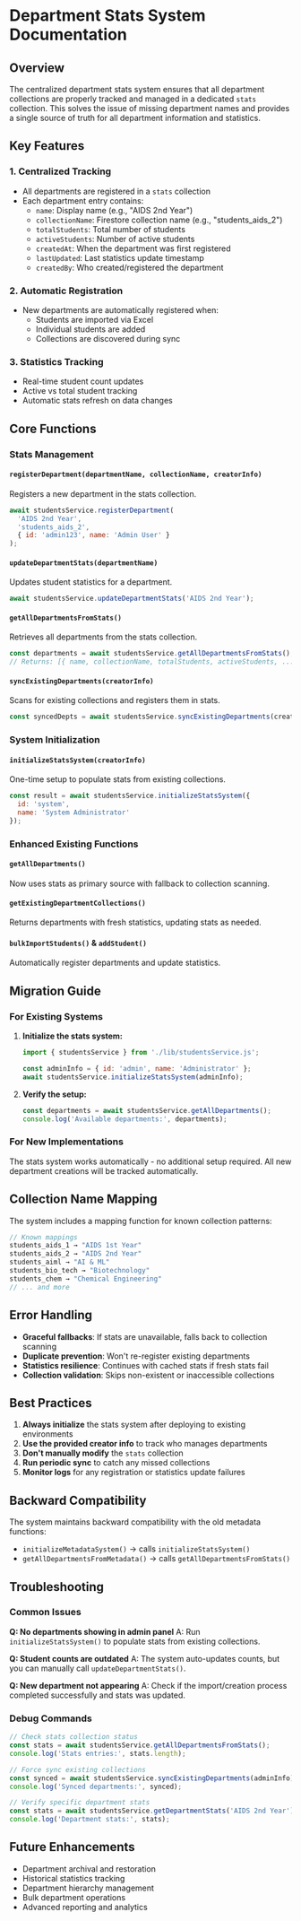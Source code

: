 # Department Stats System Documentation

## Overview

The centralized department stats system ensures that all department collections are properly tracked and managed in a dedicated `stats` collection. This solves the issue of missing department names and provides a single source of truth for all department information and statistics.

## Key Features

### 1. Centralized Tracking
- All departments are registered in a `stats` collection
- Each department entry contains:
  - `name`: Display name (e.g., "AIDS 2nd Year")
  - `collectionName`: Firestore collection name (e.g., "students_aids_2")
  - `totalStudents`: Total number of students
  - `activeStudents`: Number of active students
  - `createdAt`: When the department was first registered
  - `lastUpdated`: Last statistics update timestamp
  - `createdBy`: Who created/registered the department

### 2. Automatic Registration
- New departments are automatically registered when:
  - Students are imported via Excel
  - Individual students are added
  - Collections are discovered during sync

### 3. Statistics Tracking
- Real-time student count updates
- Active vs total student tracking
- Automatic stats refresh on data changes

## Core Functions

### Stats Management

#### `registerDepartment(departmentName, collectionName, creatorInfo)`
Registers a new department in the stats collection.
```javascript
await studentsService.registerDepartment(
  'AIDS 2nd Year',
  'students_aids_2',
  { id: 'admin123', name: 'Admin User' }
);
```

#### `updateDepartmentStats(departmentName)`
Updates student statistics for a department.
```javascript
await studentsService.updateDepartmentStats('AIDS 2nd Year');
```

#### `getAllDepartmentsFromStats()`
Retrieves all departments from the stats collection.
```javascript
const departments = await studentsService.getAllDepartmentsFromStats();
// Returns: [{ name, collectionName, totalStudents, activeStudents, ... }]
```

#### `syncExistingDepartments(creatorInfo)`
Scans for existing collections and registers them in stats.
```javascript
const syncedDepts = await studentsService.syncExistingDepartments(creatorInfo);
```

### System Initialization

#### `initializeStatsSystem(creatorInfo)`
One-time setup to populate stats from existing collections.
```javascript
const result = await studentsService.initializeStatsSystem({
  id: 'system',
  name: 'System Administrator'
});
```

### Enhanced Existing Functions

#### `getAllDepartments()`
Now uses stats as primary source with fallback to collection scanning.

#### `getExistingDepartmentCollections()`
Returns departments with fresh statistics, updating stats as needed.

#### `bulkImportStudents()` & `addStudent()`
Automatically register departments and update statistics.

## Migration Guide

### For Existing Systems

1. **Initialize the stats system:**
   ```javascript
   import { studentsService } from './lib/studentsService.js';
   
   const adminInfo = { id: 'admin', name: 'Administrator' };
   await studentsService.initializeStatsSystem(adminInfo);
   ```

2. **Verify the setup:**
   ```javascript
   const departments = await studentsService.getAllDepartments();
   console.log('Available departments:', departments);
   ```

### For New Implementations

The stats system works automatically - no additional setup required. All new department creations will be tracked automatically.

## Collection Name Mapping

The system includes a mapping function for known collection patterns:

```javascript
// Known mappings
students_aids_1 → "AIDS 1st Year"
students_aids_2 → "AIDS 2nd Year" 
students_aiml → "AI & ML"
students_bio_tech → "Biotechnology"
students_chem → "Chemical Engineering"
// ... and more
```

## Error Handling

- **Graceful fallbacks**: If stats are unavailable, falls back to collection scanning
- **Duplicate prevention**: Won't re-register existing departments
- **Statistics resilience**: Continues with cached stats if fresh stats fail
- **Collection validation**: Skips non-existent or inaccessible collections

## Best Practices

1. **Always initialize** the stats system after deploying to existing environments
2. **Use the provided creator info** to track who manages departments
3. **Don't manually modify** the `stats` collection
4. **Run periodic sync** to catch any missed collections
5. **Monitor logs** for any registration or statistics update failures

## Backward Compatibility

The system maintains backward compatibility with the old metadata functions:
- `initializeMetadataSystem()` → calls `initializeStatsSystem()`
- `getAllDepartmentsFromMetadata()` → calls `getAllDepartmentsFromStats()`

## Troubleshooting

### Common Issues

**Q: No departments showing in admin panel**
A: Run `initializeStatsSystem()` to populate stats from existing collections.

**Q: Student counts are outdated**
A: The system auto-updates counts, but you can manually call `updateDepartmentStats()`.

**Q: New department not appearing**
A: Check if the import/creation process completed successfully and stats was updated.

### Debug Commands

```javascript
// Check stats collection status
const stats = await studentsService.getAllDepartmentsFromStats();
console.log('Stats entries:', stats.length);

// Force sync existing collections
const synced = await studentsService.syncExistingDepartments(adminInfo);
console.log('Synced departments:', synced);

// Verify specific department stats
const stats = await studentsService.getDepartmentStats('AIDS 2nd Year');
console.log('Department stats:', stats);
```

## Future Enhancements

- Department archival and restoration
- Historical statistics tracking
- Department hierarchy management
- Bulk department operations
- Advanced reporting and analytics
